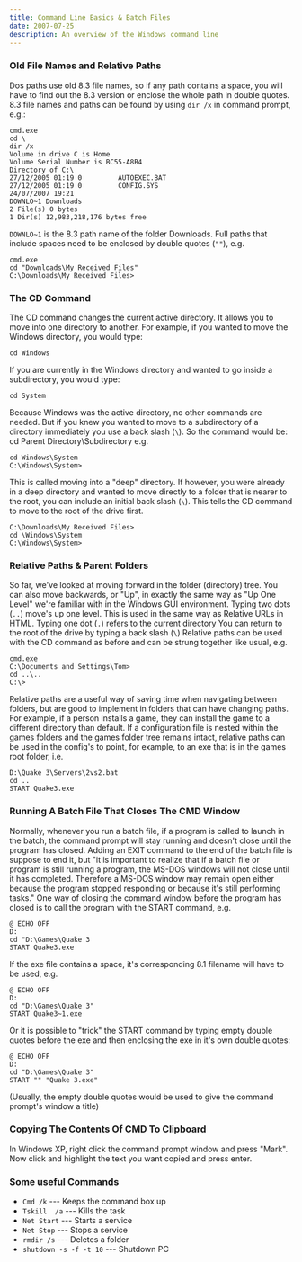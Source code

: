 ```yaml
---
title: Command Line Basics & Batch Files
date: 2007-07-25
description: An overview of the Windows command line
---
```


### Old File Names and Relative Paths

Dos paths use old 8.3 file names, so if any path contains a space, you
will have to find out the 8.3 version or enclose the whole path in
double quotes. 8.3 file names and paths can be found by using `dir /x` in
command prompt, e.g.:

```dos
cmd.exe
cd \
dir /x
Volume in drive C is Home
Volume Serial Number is BC55-A8B4
Directory of C:\
27/12/2005 01:19 0         AUTOEXEC.BAT
27/12/2005 01:19 0         CONFIG.SYS
24/07/2007 19:21
DOWNLO~1 Downloads
2 File(s) 0 bytes
1 Dir(s) 12,983,218,176 bytes free
```

`DOWNLO~1` is the 8.3 path name of the folder Downloads. Full paths that
include spaces need to be enclosed by double quotes (`""`), e.g.

```dos
cmd.exe
cd "Downloads\My Received Files"
C:\Downloads\My Received Files>
```

### The CD Command

The CD command changes the current active directory. It allows you to
move into one directory to another. For example, if you wanted to move
the Windows directory, you would type:

```dos
cd Windows
```

If you are currently in the Windows directory and wanted to go inside a
subdirectory, you would type:

```dos
cd System
```

Because Windows was the active directory, no other commands are needed.
But if you knew you wanted to move to a subdirectory of a directory
immediately you use a back slash (`\`). So the command would be: cd
Parent Directory\Subdirectory e.g.

```dos
cd Windows\System
C:\Windows\System>
```

This is called moving into a "deep" directory. If however, you were
already in a deep directory and wanted to move directly to a folder that
is nearer to the root, you can include an initial back slash (`\`). This
tells the CD command to move to the root of the drive first.

```dos
C:\Downloads\My Received Files>
cd \Windows\System
C:\Windows\System>
```

### Relative Paths & Parent Folders

So far, we've looked at moving forward in the folder (directory) tree.
You can also move backwards, or "Up", in exactly the same way as "Up One
Level" we're familiar with in the Windows GUI environment. Typing two
dots (`..`) move's up one level. This is used in the same way as Relative
URLs in HTML. Typing one dot (`.`) refers to the current directory You can
return to the root of the drive by typing a back slash (`\`) Relative
paths can be used with the CD command as before and can be strung
together like usual, e.g.

```dos
cmd.exe
C:\Documents and Settings\Tom>
cd ..\..
C:\>
```

Relative paths are a useful way of saving time when navigating between
folders, but are good to implement in folders that can have changing
paths. For example, if a person installs a game, they can install the
game to a different directory than default. If a configuration file is
nested within the games folders and the games folder tree remains
intact, relative paths can be used in the config's to point, for
example, to an exe that is in the games root folder, i.e.

```dos
D:\Quake 3\Servers\2vs2.bat
cd ..
START Quake3.exe
```

### Running A Batch File That Closes The CMD Window

Normally, whenever you run a batch file, if a program is called to
launch in the batch, the command prompt will stay running and doesn't
close until the program has closed. Adding an EXIT command to the end of
the batch file is suppose to end it, but "it is important to realize
that if a batch file or program is still running a program, the MS-DOS
windows will not close until it has completed. Therefore a MS-DOS window
may remain open either because the program stopped responding or because
it's still performing tasks." One way of closing the command window
before the program has closed is to call the program with the START
command, e.g.

```dos
@ ECHO OFF
D:
cd "D:\Games\Quake 3
START Quake3.exe
```

If the exe file contains a space, it's corresponding 8.1 filename will
have to be used, e.g.

```dos
@ ECHO OFF
D:
cd "D:\Games\Quake 3"
START Quake3~1.exe
```

Or it is possible to "trick" the START command by typing empty double
quotes before the exe and then enclosing the exe in it's own double
quotes:

```dos
@ ECHO OFF
D:
cd "D:\Games\Quake 3"
START "" "Quake 3.exe"
```

(Usually, the empty double quotes would be used to give the command
prompt's window a title)

### Copying The Contents Of CMD To Clipboard

In Windows XP, right click the command prompt window and press "Mark".
Now click and highlight the text you want copied and press enter.

### Some useful Commands

* `Cmd /k` --- Keeps the command box up
* `Tskill  /a` --- Kills the task
* `Net Start` --- Starts a service
* `Net Stop` --- Stops a service
* `rmdir /s` --- Deletes a folder
* `shutdown -s -f -t 10` --- Shutdown PC
